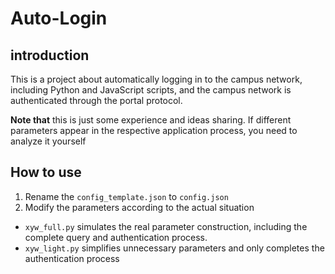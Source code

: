 # Auto-Login

## introduction

This is a project about automatically logging in to the campus network, including Python and JavaScript scripts, and the campus network is authenticated through the portal protocol.

**Note that** this is just some experience and ideas sharing. If different parameters appear in the respective application process, you need to analyze it yourself

## How to use

1.   Rename the `config_template.json` to `config.json`
2.   Modify the parameters according to the actual situation

-   `xyw_full.py` simulates the real parameter construction, including the complete query and authentication process.
-   `xyw_light.py` simplifies unnecessary parameters and only completes the authentication process
